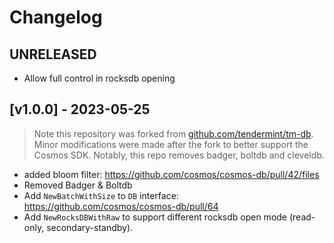# Changelog

## UNRELEASED

* Allow full control in rocksdb opening

## [v1.0.0] - 2023-05-25

> Note this repository was forked from [github.com/tendermint/tm-db](https://github.com/tendermint/tm-db). Minor modifications were made after the fork to better support the Cosmos SDK. Notably, this repo removes badger, boltdb and cleveldb.

- added bloom filter:  <https://github.com/cosmos/cosmos-db/pull/42/files>
- Removed Badger & Boltdb
- Add `NewBatchWithSize` to `DB` interface: <https://github.com/cosmos/cosmos-db/pull/64>
- Add `NewRocksDBWithRaw` to support different rocksdb open mode (read-only, secondary-standby).
